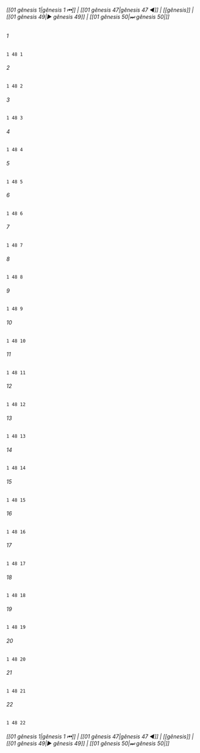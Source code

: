 
###### [[01 gênesis 1|gênesis 1 ⏮]] | [[01 gênesis 47|gênesis 47 ◀]] | [[gênesis]] | [[01 gênesis 49|▶ gênesis 49]] | [[01 gênesis 50|⏭ gênesis 50|]]

###### 1
``` verse
1 48 1 
```
###### 2
``` verse
1 48 2 
```
###### 3
``` verse
1 48 3 
```
###### 4
``` verse
1 48 4 
```
###### 5
``` verse
1 48 5 
```
###### 6
``` verse
1 48 6 
```
###### 7
``` verse
1 48 7 
```
###### 8
``` verse
1 48 8 
```
###### 9
``` verse
1 48 9 
```
###### 10
``` verse
1 48 10 
```
###### 11
``` verse
1 48 11 
```
###### 12
``` verse
1 48 12 
```
###### 13
``` verse
1 48 13 
```
###### 14
``` verse
1 48 14 
```
###### 15
``` verse
1 48 15 
```
###### 16
``` verse
1 48 16 
```
###### 17
``` verse
1 48 17 
```
###### 18
``` verse
1 48 18 
```
###### 19
``` verse
1 48 19 
```
###### 20
``` verse
1 48 20 
```
###### 21
``` verse
1 48 21 
```
###### 22
``` verse
1 48 22 
```

###### [[01 gênesis 1|gênesis 1 ⏮]] | [[01 gênesis 47|gênesis 47 ◀]] | [[gênesis]] | [[01 gênesis 49|▶ gênesis 49]] | [[01 gênesis 50|⏭ gênesis 50|]]

